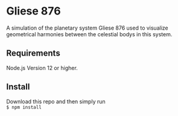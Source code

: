 # Gliese 876

A simulation of the planetary system Gliese 876 used to visualize geometrical harmonies between the celestial bodys in this system.

## Requirements

Node.js Version 12 or higher.

## Install

Download this repo and then simply run<br>
`$ npm install`